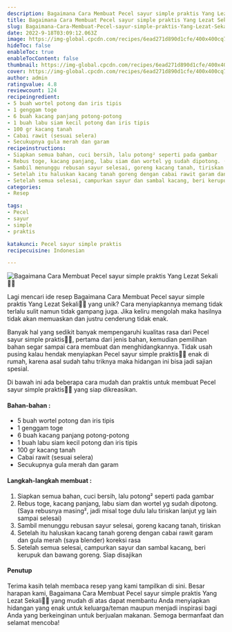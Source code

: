 ```yaml
---
description: Bagaimana Cara Membuat Pecel sayur simple praktis Yang Lezat Sekali"
title: Bagaimana Cara Membuat Pecel sayur simple praktis Yang Lezat Sekali
slug: Bagaimana-Cara-Membuat-Pecel-sayur-simple-praktis-Yang-Lezat-Sekali
date: 2022-9-18T03:09:12.063Z
image: https://img-global.cpcdn.com/recipes/6ead271d890d1cfe/400x400cq70/photo.jpg
hideToc: false
enableToc: true
enableTocContent: false
thumbnail: https://img-global.cpcdn.com/recipes/6ead271d890d1cfe/400x400cq70/photo.jpg
cover: https://img-global.cpcdn.com/recipes/6ead271d890d1cfe/400x400cq70/photo.jpg
author: admin
ratingvalue: 4.8
reviewcount: 124
recipeingredient:
- 5 buah wortel potong dan iris tipis
- 1 genggam toge
- 6 buah kacang panjang potong-potong
- 1 buah labu siam kecil potong dan iris tipis
- 100 gr kacang tanah
- Cabai rawit (sesuai selera)
- Secukupnya gula merah dan garam
recipeinstructions:
- Siapkan semua bahan, cuci bersih, lalu potong² seperti pada gambar
- Rebus toge, kacang panjang, labu siam dan wortel yg sudah dipotong. (Saya rebusnya masing², jadi misal toge dulu lalu tiriskan lanjut yg lain sampai selesai)
- Sambil menunggu rebusan sayur selesai, goreng kacang tanah, tiriskan
- Setelah itu haluskan kacang tanah goreng dengan cabai rawit garam dan gula merah (saya blender) koreksi rasa
- Setelah semua selesai, campurkan sayur dan sambal kacang, beri kerupuk dan bawang goreng. Siap disajikan
categories:
- Resep

tags:
- Pecel
- sayur
- simple
- praktis

katakunci: Pecel sayur simple praktis
recipecuisine: Indonesian

---
```


![Bagaimana Cara Membuat Pecel sayur simple praktis Yang Lezat Sekali👩‍🍳](https://img-global.cpcdn.com/recipes/6ead271d890d1cfe/400x400cq70/photo.jpg)

Lagi mencari ide resep Bagaimana Cara Membuat Pecel sayur simple praktis Yang Lezat Sekali👩‍🍳 yang unik? Cara menyiapkannya memang tidak terlalu sulit namun tidak gampang juga. Jika keliru mengolah maka hasilnya tidak akan memuaskan dan justru cenderung tidak enak.

Banyak hal yang sedikit banyak mempengaruhi kualitas rasa dari Pecel sayur simple praktis👩‍🍳, pertama dari jenis bahan, kemudian pemilihan bahan segar sampai cara membuat dan menghidangkannya. Tidak usah pusing kalau hendak menyiapkan Pecel sayur simple praktis👩‍🍳 enak di rumah, karena asal sudah tahu triknya maka hidangan ini bisa jadi sajian spesial.

Di bawah ini ada beberapa cara mudah dan praktis untuk membuat Pecel sayur simple praktis👩‍🍳 yang siap dikreasikan.

<!--inarticleads1-->

#### Bahan-bahan :

- 5 buah wortel potong dan iris tipis
- 1 genggam toge
- 6 buah kacang panjang potong-potong
- 1 buah labu siam kecil potong dan iris tipis
- 100 gr kacang tanah
- Cabai rawit (sesuai selera)
- Secukupnya gula merah dan garam

<!--inarticleads2-->

#### Langkah-langkah membuat :

1. Siapkan semua bahan, cuci bersih, lalu potong² seperti pada gambar
1. Rebus toge, kacang panjang, labu siam dan wortel yg sudah dipotong. (Saya rebusnya masing², jadi misal toge dulu lalu tiriskan lanjut yg lain sampai selesai)
1. Sambil menunggu rebusan sayur selesai, goreng kacang tanah, tiriskan
1. Setelah itu haluskan kacang tanah goreng dengan cabai rawit garam dan gula merah (saya blender) koreksi rasa
1. Setelah semua selesai, campurkan sayur dan sambal kacang, beri kerupuk dan bawang goreng. Siap disajikan

#### Penutup

Terima kasih telah membaca resep yang kami tampilkan di sini. Besar harapan kami, Bagaimana Cara Membuat Pecel sayur simple praktis Yang Lezat Sekali👩‍🍳 yang mudah di atas dapat membantu Anda menyiapkan hidangan yang enak untuk keluarga/teman maupun menjadi inspirasi bagi Anda yang berkeinginan untuk berjualan makanan. Semoga bermanfaat dan selamat mencoba!